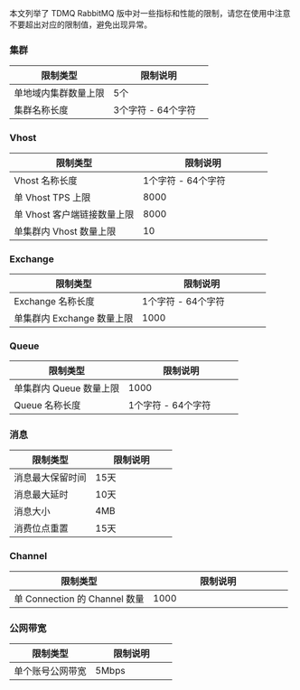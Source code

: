 本文列举了 TDMQ RabbitMQ 版中对一些指标和性能的限制，请您在使用中注意不要超出对应的限制值，避免出现异常。

<style>
table th:nth-of-type(1) {
width: 50%;        
}
</style>



### 集群
| 限制类型 |  限制说明 | 
| --------------------------- | ---------- |
| 单地域内集群数量上限        | 5个        |
| 集群名称长度                | 3个字符 - 64个字符 |

### Vhost
| 限制类型 |  限制说明 | 
| --------------------------- | ---------- |
| Vhost 名称长度              | 1个字符 - 64个字符   |
| 单 Vhost TPS 上限           | 8000       |
| 单 Vhost 客户端链接数量上限 | 8000       |
| 单集群内 Vhost 数量上限      | 10         |


### Exchange
| 限制类型 |  限制说明 | 
| --------------------------- | ---------- |
| Exchange 名称长度           | 1个字符 - 64个字符   |
| 单集群内 Exchange 数量上限   | 1000       |



### Queue
| 限制类型 |  限制说明 | 
| --------------------------- | ---------- |
| 单集群内 Queue 数量上限      | 1000       |
| Queue 名称长度              | 1个字符 - 64个字符   |


### 消息
| 限制类型 |  限制说明 | 
| --------------------------- | ---------- |
| 消息最大保留时间            | 15天       |
| 消息最大延时                | 10天       |
| 消息大小                    | 4MB        |
| 消费位点重置                | 15天       |


### Channel
| 限制类型 |  限制说明 | 
| --------------------------- | ---------- |
| 单 Connection 的 Channel 数量 |  1000 |

### 公网带宽
| 限制类型 |  限制说明 | 
| --------------------------- | ---------- |
| 单个账号公网带宽 |  5Mbps |


